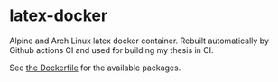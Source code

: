 # latex-docker
Alpine and Arch Linux latex docker container. Rebuilt automatically by Github actions CI and used for building my thesis in CI.


See [the Dockerfile](https://github.com/thomwiggers/latex-docker/blob/main/Dockerfile#L4) for the available packages.
